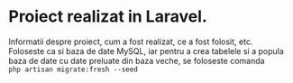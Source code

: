 <h1>
    Proiect realizat in Laravel.
</h1>
<p>
    Informatii despre proiect, cum a fost realizat, ce a fost folosit, etc. <br>
    Foloseste ca si baza de date MySQL, iar pentru a crea tabelele si a popula baza de date cu date preluate din baza veche, se foloseste comanda <br>
    <code>php artisan migrate:fresh --seed</code>
</p>